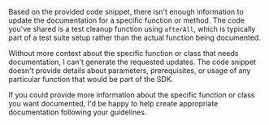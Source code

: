 

  Based on the provided code snippet, there isn't enough information to update the documentation for a specific function or method. The code you've shared is a test cleanup function using `afterAll`, which is typically part of a test suite setup rather than the actual function being documented.

Without more context about the specific function or class that needs documentation, I can't generate the requested updates. The code snippet doesn't provide details about parameters, prerequisites, or usage of any particular function that would be part of the SDK.

If you could provide more information about the specific function or class you want documented, I'd be happy to help create appropriate documentation following your guidelines.

  